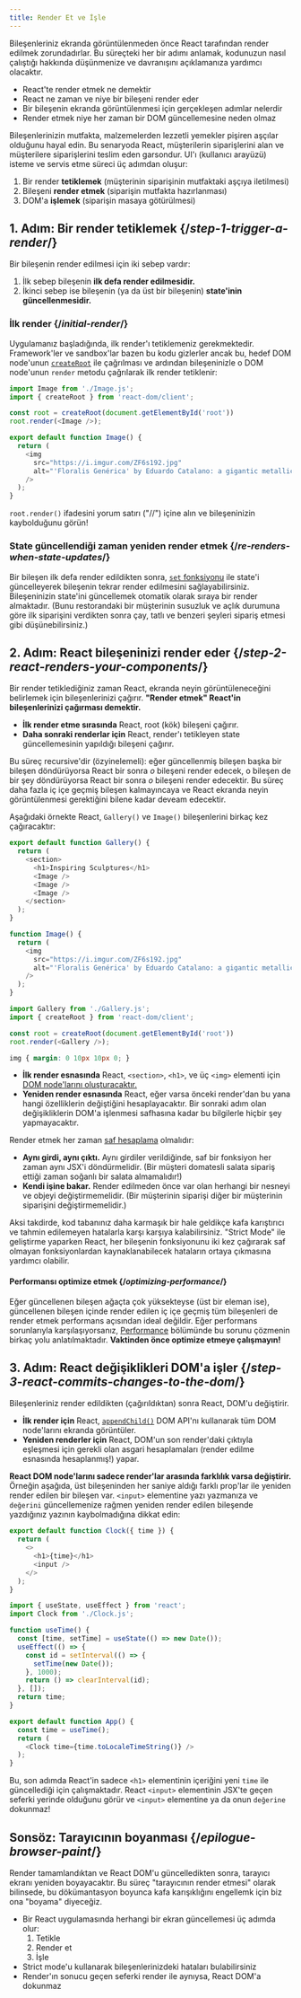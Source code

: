 ```yaml
---
title: Render Et ve İşle
---
```


<Intro>

Bileşenleriniz ekranda görüntülenmeden önce React tarafından render edilmek zorundadırlar. Bu süreçteki her bir adımı anlamak, kodunuzun nasıl çalıştığı hakkında düşünmenize ve davranışını açıklamanıza yardımcı olacaktır.

</Intro>

<YouWillLearn>

* React'te render etmek ne demektir
* React ne zaman ve niye bir bileşeni render eder
* Bir bileşenin ekranda görüntülenmesi için gerçekleşen adımlar nelerdir
* Render etmek niye her zaman bir DOM güncellemesine neden olmaz

</YouWillLearn>

Bileşenlerinizin mutfakta, malzemelerden lezzetli yemekler pişiren aşçılar olduğunu hayal edin. Bu senaryoda React, müşterilerin siparişlerini alan ve müşterilere siparişlerini teslim eden garsondur. UI'ı (kullanıcı arayüzü) isteme ve servis etme süreci üç adımdan oluşur:

1. Bir render **tetiklemek** (müşterinin siparişinin mutfaktaki aşçıya iletilmesi)
2. Bileşeni **render etmek**  (siparişin mutfakta hazırlanması)
3. DOM'a **işlemek** (siparişin masaya götürülmesi)

<IllustrationBlock sequential>
  <Illustration caption="Tetikle" alt="React as a server in a restaurant, fetching orders from the users and delivering them to the Component Kitchen." src="/images/docs/illustrations/i_render-and-commit1.png" />
  <Illustration caption="Render Et" alt="The Card Chef gives React a fresh Card component." src="/images/docs/illustrations/i_render-and-commit2.png" />
  <Illustration caption="İşle" alt="React delivers the Card to the user at their table." src="/images/docs/illustrations/i_render-and-commit3.png" />
</IllustrationBlock>

## 1. Adım: Bir render tetiklemek {/*step-1-trigger-a-render*/}

Bir bileşenin render edilmesi için iki sebep vardır:

1. İlk sebep bileşenin **ilk defa render edilmesidir.**
2. İkinci sebep ise bileşenin (ya da üst bir bileşenin) **state'inin güncellenmesidir.**

### İlk render {/*initial-render*/}

Uygulamanız başladığında, ilk render'ı tetiklemeniz gerekmektedir. Framework'ler ve sandbox'lar bazen bu kodu gizlerler ancak bu, hedef DOM node'unun [`createRoot`](/reference/react-dom/client/createRoot) ile çağrılması ve ardından bileşeninizle o DOM node'unun `render` metodu çağrılarak ilk render tetiklenir:

<Sandpack>

```js src/index.js active
import Image from './Image.js';
import { createRoot } from 'react-dom/client';

const root = createRoot(document.getElementById('root'))
root.render(<Image />);
```

```js src/Image.js
export default function Image() {
  return (
    <img
      src="https://i.imgur.com/ZF6s192.jpg"
      alt="'Floralis Genérica' by Eduardo Catalano: a gigantic metallic flower sculpture with reflective petals"
    />
  );
}
```

</Sandpack>

`root.render()` ifadesini yorum satırı ("//") içine alın ve bileşeninizin kaybolduğunu görün!

### State güncellendiği zaman yeniden render etmek {/*re-renders-when-state-updates*/}

Bir bileşen ilk defa render edildikten sonra, [`set` fonksiyonu](/reference/react/useState#setstate) ile state'i güncelleyerek bileşenin tekrar render edilmesini sağlayabilirsiniz. Bileşeninizin state'ini güncellemek otomatik olarak sıraya bir render almaktadır. (Bunu restorandaki bir müşterinin susuzluk ve açlık durumuna göre ilk siparişini verdikten sonra çay, tatlı ve benzeri şeyleri sipariş etmesi gibi düşünebilirsiniz.)

<IllustrationBlock sequential>
  <Illustration caption="State'i güncelle..." alt="React as a server in a restaurant, serving a Card UI to the user, represented as a patron with a cursor for their head. They patron expresses they want a pink card, not a black one!" src="/images/docs/illustrations/i_rerender1.png" />
  <Illustration caption="...tetikle..." alt="React returns to the Component Kitchen and tells the Card Chef they need a pink Card." src="/images/docs/illustrations/i_rerender2.png" />
  <Illustration caption="...render et!" alt="The Card Chef gives React the pink Card." src="/images/docs/illustrations/i_rerender3.png" />
</IllustrationBlock>

## 2. Adım: React bileşeninizi render eder {/*step-2-react-renders-your-components*/}

Bir render tetiklediğiniz zaman React, ekranda neyin görüntüleneceğini belirlemek için bileşenlerinizi çağırır. **"Render etmek" React'in bileşenlerinizi çağırması demektir.**

* **İlk render etme sırasında** React, root (kök) bileşeni çağırır.
* **Daha sonraki renderlar için** React, render'ı tetikleyen state güncellemesinin yapıldığı bileşeni çağırır.

Bu süreç recursive'dir (özyinelemeli): eğer güncellenmiş bileşen başka bir bileşen döndürüyorsa React bir sonra _o_ bileşeni render edecek, o bileşen de bir şey döndürüyorsa React bir sonra _o_ bileşeni render edecektir. Bu süreç daha fazla iç içe geçmiş bileşen kalmayıncaya ve React ekranda neyin görüntülenmesi gerektiğini bilene kadar deveam edecektir.

Aşağıdaki örnekte React, `Gallery()` ve  `Image()` bileşenlerini birkaç kez çağıracaktır:

<Sandpack>

```js src/Gallery.js active
export default function Gallery() {
  return (
    <section>
      <h1>Inspiring Sculptures</h1>
      <Image />
      <Image />
      <Image />
    </section>
  );
}

function Image() {
  return (
    <img
      src="https://i.imgur.com/ZF6s192.jpg"
      alt="'Floralis Genérica' by Eduardo Catalano: a gigantic metallic flower sculpture with reflective petals"
    />
  );
}
```

```js src/index.js
import Gallery from './Gallery.js';
import { createRoot } from 'react-dom/client';

const root = createRoot(document.getElementById('root'))
root.render(<Gallery />);
```

```css
img { margin: 0 10px 10px 0; }
```

</Sandpack>

* **İlk render esnasında** React, `<section>`, `<h1>`, ve üç `<img>` elementi için [DOM node'larını oluşturacaktır.](https://developer.mozilla.org/docs/Web/API/Document/createElement)
* **Yeniden render esnasında** React, eğer varsa önceki render'dan bu yana hangi özelliklerin değiştiğini hesaplayacaktır. Bir sonraki adım olan değişikliklerin DOM'a işlenmesi safhasına kadar bu bilgilerle hiçbir şey yapmayacaktır.

<Pitfall>

Render etmek her zaman [saf hesaplama](/learn/keeping-components-pure) olmalıdır:

* **Aynı girdi, aynı çıktı.** Aynı girdiler verildiğinde, saf bir fonksiyon her zaman aynı JSX'i döndürmelidir. (Bir müşteri domatesli salata sipariş ettiği zaman soğanlı bir salata almamalıdır!)
* **Kendi işine bakar.** Render edilmeden önce var olan herhangi bir nesneyi ve objeyi değiştirmemelidir. (Bir müşterinin siparişi diğer bir müşterinin siparişini değiştirmemelidir.)

Aksi takdirde, kod tabanınız daha karmaşık bir hale geldikçe kafa karıştırıcı ve tahmin edilemeyen hatalarla karşı karşıya kalabilirsiniz. "Strict Mode" ile geliştirme yaparken React, her bileşenin fonksiyonunu iki kez çağırarak saf olmayan fonksiyonlardan kaynaklanabilecek hataların ortaya çıkmasına yardımcı olabilir.

</Pitfall>

<DeepDive>

#### Performansı optimize etmek {/*optimizing-performance*/}

Eğer güncellenen bileşen ağaçta çok yüksekteyse (üst bir eleman ise), güncellenen bileşen içinde render edilen iç içe geçmiş tüm bileşenleri de render etmek performans açısından ideal değildir. Eğer performans sorunlarıyla karşılaşıyorsanız, [Performance](https://reactjs.org/docs/optimizing-performance.html) bölümünde bu sorunu çözmenin birkaç yolu anlatılmaktadır. **Vaktinden önce optimize etmeye çalışmayın!**

</DeepDive>

## 3. Adım: React değişiklikleri DOM'a işler {/*step-3-react-commits-changes-to-the-dom*/}

Bileşenleriniz render edildikten (çağırıldıktan) sonra React, DOM'u değiştirir. 

* **İlk render için** React, [`appendChild()`](https://developer.mozilla.org/docs/Web/API/Node/appendChild) DOM API'nı kullanarak tüm DOM node'larını ekranda görüntüler. 
* **Yeniden renderler için** React, DOM'un son render'daki çıktıyla eşleşmesi için gerekli olan asgari hesaplamaları (render edilme esnasında hesaplanmış!) yapar.

**React DOM node'larını sadece render'lar arasında farklılık varsa değiştirir.** Örneğin aşağıda, üst bileşeninden her saniye aldığı farklı prop'lar ile yeniden render edilen bir bileşen var. `<input>` elementine yazı yazmanıza ve `değerini` güncellemenize rağmen yeniden render edilen bileşende yazdığınız yazının kaybolmadığına dikkat edin:

<Sandpack>

```js src/Clock.js active
export default function Clock({ time }) {
  return (
    <>
      <h1>{time}</h1>
      <input />
    </>
  );
}
```

```js src/App.js hidden
import { useState, useEffect } from 'react';
import Clock from './Clock.js';

function useTime() {
  const [time, setTime] = useState(() => new Date());
  useEffect(() => {
    const id = setInterval(() => {
      setTime(new Date());
    }, 1000);
    return () => clearInterval(id);
  }, []);
  return time;
}

export default function App() {
  const time = useTime();
  return (
    <Clock time={time.toLocaleTimeString()} />
  );
}
```

</Sandpack>

Bu, son adımda React'in sadece `<h1>` elementinin içeriğini yeni `time` ile güncellediği için çalışmaktadır. React `<input>` elementinin JSX'te geçen seferki yerinde olduğunu görür ve `<input>` elementine ya da onun `değerine` dokunmaz!

## Sonsöz: Tarayıcının boyanması {/*epilogue-browser-paint*/}

Render tamamlandıktan ve React DOM'u güncelledikten sonra, tarayıcı ekranı yeniden boyayacaktır. Bu süreç "tarayıcının render etmesi" olarak bilinsede, bu dökümantasyon boyunca kafa karışıklığını engellemk için biz ona "boyama" diyeceğiz. 

<Illustration alt="A browser painting 'still life with card element'." src="/images/docs/illustrations/i_browser-paint.png" />

<Recap>

* Bir React uygulamasında herhangi bir ekran güncellemesi üç adımda olur: 
  1. Tetikle
  2. Render et
  3. İşle
* Strict mode'u kullanarak bileşenlerinizdeki hataları bulabilirsiniz
* Render'ın sonucu geçen seferki render ile aynıysa, React DOM'a dokunmaz

</Recap>

